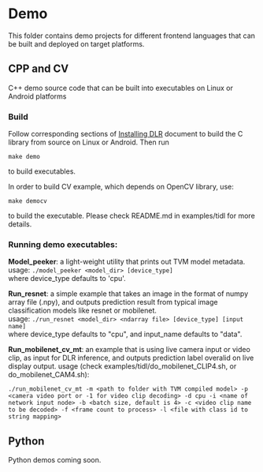 # Demo
This folder contains demo projects for different frontend languages that can be built and deployed on target platforms.

## CPP and CV 
C++ demo source code that can be built into executables on Linux or Android platforms 

### Build 
Follow corresponding sections of [Installing DLR](https://neo-ai-dlr.readthedocs.io/en/latest/install.html) document to build the C library from source on Linux or Android. Then run 

`make demo`

to build executables.

In order to build CV example, which depends on OpenCV library, use:

`make democv`

to build the executable. Please check README.md in examples/tidl for more details.

### Running demo executables:
**Model_peeker**: a light-weight utility that prints out TVM model metadata.  
usage: 
`./model_peeker <model_dir> [device_type]`  
where device_type defaults to 'cpu'.

**Run_resnet**: a simple example that takes an image in the format of numpy array file (.npy), and outputs prediction result from typical image classification models like resnet or mobilenet.  
usage: 
`./run_resnet <model_dir> <ndarray file> [device_type] [input name]`  
where device_type defaults to "cpu", and input_name defaults to "data". 

**Run_mobilenet_cv_mt**: an example that is using live camera input or video clip, as input for DLR inference, and outputs prediction label overalid on live display output.
usage (check examples/tidl/do_mobilenet_CLIP4.sh, or do_mobilenet_CAM4.sh):

`./run_mobilenet_cv_mt -m <path to folder with TVM compiled model> -p <camera video port or -1 for video clip decoding> -d cpu -i <name of network input node> -b <batch size, default is 4> -c <video clip name to be decoded> -f <frame count to process> -l <file with class id to string mapping>`


## Python
Python demos coming soon.
